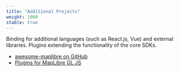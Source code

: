 ```yaml
---
title: "Additional Projects"
weight: 1000
stable: true
---
```


Binding for additional languages (such as React.js, Vue) and external
libraries. Plugins extending the functionality of the core SDKs.

- [awesome-maplibre on GitHub](https://github.com/maplibre/awesome-maplibre)
- [Plugins for MapLibre GL JS](https://maplibre.org/maplibre-gl-js-docs/plugins/)
